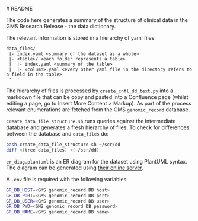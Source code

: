 # README

The code here generates a summary of the structure of clinical data in the GMS Research Release - the data dictionary.

The relevant information is stored in a hierarchy of yaml files:

```
data_files/
 |- index.yaml <summary of the dataset as a whole>
 |- <table>/ <each folder represents a table>
 |  |- index.yaml <summary of the table>
 |  |- <column>.yaml <every other yaml file in the directory refers to a field in the table>
 '  '
```

The hierarchy of files is processed by `create_cnfl_dd_text.py` into a markdown file that can be copy and pasted into a Confluence page (whilst editing a page, go to Insert More Content > Markup).
As part of the process relevant enumerations are fetched from the GMS `genomic_record` database.

`create_data_file_structure.sh` runs queries against the intermediate database and generates a fresh hierarchy of files. To check for differences between the database and `data_files` do:

```sh
bash create_data_file_structure.sh ~/scr/dd
diff <(tree data_files) <(~/scr/dd)
```

`er_diag.plantuml` is an ER diagram for the dataset using PlantUML syntax. The diagram can be generated using [their online server](https://www.plantuml.com/plantuml/uml).

A `.env` file is required with the following variables:

```sh
GR_DB_HOST=<GMS genomic_record DB host>
GR_DB_PORT=<GMS genomic_record DB port>
GR_DB_USER=<GMS genomic_record DB user>
GR_DB_PWD=<GMS genomic_record DB password>
GR_DB_NAME=<GMS genomic_record DB name>
```
